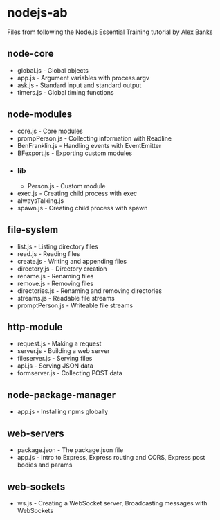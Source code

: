 # nodejs-ab
  Files from following the Node.js Essential Training tutorial by Alex Banks

## node-core

  * global.js        - Global objects
  * app.js           - Argument variables with process.argv
  * ask.js           - Standard input and standard output
  * timers.js        - Global timing functions

## node-modules

  * core.js          - Core modules
  * prompPerson.js   - Collecting information with Readline
  * BenFranklin.js   - Handling events with EventEmitter
  * BFexport.js      - Exporting custom modules
  * ### lib
    * Person.js      - Custom module
  * exec.js          - Creating child process with exec
  * alwaysTalking.js
  * spawn.js         - Creating child process with spawn

## file-system

  * list.js          - Listing directory files
  * read.js          - Reading files
  * create.js        - Writing and appending files
  * directory.js     - Directory creation
  * rename.js        - Renaming files
  * remove.js        - Removing files
  * directories.js   - Renaming and removing directories
  * streams.js       - Readable file streams
  * promptPerson.js  - Writeable file streams

## http-module

  * request.js       - Making a request
  * server.js        - Building a web server
  * fileserver.js    - Serving files
  * api.js           - Serving JSON data
  * formserver.js    - Collecting POST data

## node-package-manager

  * app.js            - Installing npms globally

## web-servers

  * package.json      - The package.json file
  * app.js            - Intro to Express, Express routing and CORS, Express post bodies and params

## web-sockets

  * ws.js             - Creating a WebSocket server, Broadcasting messages with WebSockets
